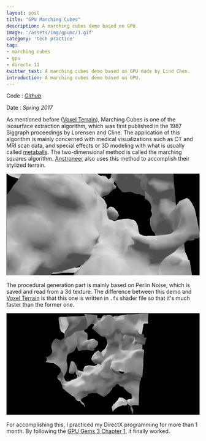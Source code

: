 ```yaml
---
layout: post
title: "GPU Marching Cubes"
description: A marching cubes demo based on GPU.
image: '/assets/img/gpumc/1.gif'
category: 'tech practice'
tag:
- marching cubes
- gpu
- directx 11
twitter_text: A marching cubes demo based on GPU made by Lind Chen. 
introduction: A marching cubes demo based on GPU. 
---
```


Code : *[Github](https://github.com/cozlind/ComplexTerrainGPU)*

Date : *Spring 2017*

As mentioned before ([Voxel Terrain](/voxel-terrain)), Marching Cubes is one of the isosurface extraction algorithm, which was first published in the 1987 Siggraph proceedings by Lorensen and Cline. The application of this algorithm is mainly concerned with medical visualizations such as CT and MRI scan data, and special effects or 3D modeling with what is usually called [metaballs](https://en.wikipedia.org/wiki/Metaballs). The two-dimensional method is called the marching squares algorithm. [Anstroneer](https://astroneer.space/) also uses this method to accomplish their stylized terrain.

![](/assets/img/gpumc/2.jpg)

The procedural generation part is mainly based on Perlin Noise, which is saved and read from a 3d texture. The difference between this demo and [Voxel Terrain](/voxel-terrain) is that this one is written in `.fx` shader file so that it's much faster than the former one.

![](/assets/img/gpumc/3.jpg)

For accomplishing this, I practiced my DirectX programming for more than 1 month. By following the [GPU Gems 3 Chapter 1](https://developer.nvidia.com/gpugems/GPUGems3/gpugems3_ch01.html), it finally worked.